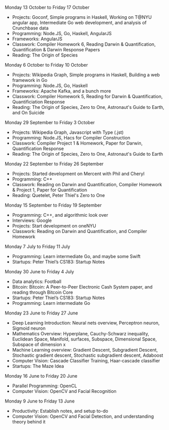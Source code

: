 Monday 13 October to Friday 17 October

- Projects: Goconf, Simple programs in Haskell, Working on T@NYU angular app, Intermediate Go web development, and analysis of Crunchbase data
- Programming: Node.JS, Go, Haskell, AngularJS
- Frameworks: AngularJS
- Classwork: Compiler Homework 6, Reading Darwin & Quantification, Quantification & Darwin Response Papers
- Reading: The Origin of Species

Monday 6 October to Friday 10 October

- Projects: Wikipedia Graph, Simple programs in Haskell, Building a web framework in Go
- Programming: Node.JS, Go, Haskell
- Frameworks: Apache Kafka, and a bunch more
- Classwork: Compiler Homework 5, Reading for Darwin & Quantification, Quantificiation Response
- Reading: The Origin of Species, Zero to One, Astronaut's Guide to Earth, and On Suicide

Monday 29 September to Friday 3 October

- Projects: Wikipedia Graph, Javascript with Type (.jst)
- Programming: Node.JS, Hacs for Compiler Construction
- Classwork: Compiler Project 1 & Homework, Paper for Darwin, Quantification Response
- Reading: The Origin of Species, Zero to One, Astronaut's Guide to Earth

Monday 22 September to Friday 26 September

- Projects: Started development on Mercent with Phil and Cheryl
- Programming: C++
- Classwork: Reading on Darwin and Quantification, Compiler Homework & Project 1, Paper for Quantification
- Reading: Quetelet, Peter Thiel's Zero to One

Monday 15 September to Friday 19 September

- Programming: C++, and algorithmic look over
- Interviews: Google
- Projects: Start development on oneNYU
- Classwork: Reading on Darwin and Quantification, and Compiler Homework

Monday 7 July to Friday 11 July

- Programming: Learn intermediate Go, and maybe some Swift
- Startups: Peter Thiel’s CS183: Startup Notes

Monday 30 June to Friday 4 July

- Data analytics: Football
- Bitcoin: Bitcoin: A Peer-to-Peer Electronic Cash System paper, and reading through Bitcoin Core
- Startups: Peter Thiel’s CS183: Startup Notes
- Programming: Learn intermediate Go

Monday 23 June to Friday 27 June

- Deep Learning Introduction: Neural nets overview, Perceptron neuron, Sigmoid neuron
- Mathematics Overview: Hyperplane, Cauchy-Schwarz inequality, Euclidean Space, Manifold, surfaces, Subspace, Dimensional Space, Subspace of dimension x
- Machine Learning overview: Gradient Descent, Subgradient Descent, Stochastic gradient descent, Stochastic subgradient descent, Adaboost
- Computer Vision: Cascade Classifier Training, Haar-cascade classifier
- Startups: The Maze Idea

Monday 16 June to Friday 20 June

- Parallel Programming: OpenCL
- Computer Vision: OpenCV and Facial Recognition

Monday 9 June to Friday 13 June

- Productivity: Establish notes, and setup to-do
- Computer Vision: OpenCV and Facial Detection, and understanding theory behind it
